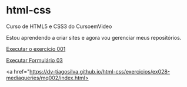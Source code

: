# html-css
 Curso de HTML5 e CSS3 do CursoemVideo

Estou aprendendo a criar sites e agora vou gerenciar meus repositórios.

<a href="https://dv-tiagosilva.github.io/html-css/exercicios/ex 001/index.html">Executar o exercício 001</a>

<a href="https://dv-tiagosilva.github.io/html-css/exercicios/ex027-forms/form03.html">Executar Formulário 03</a>

<a href="https://dv-tiagosilva.github.io/html-css/exercicios/ex028-mediaqueries/mq002/index.html>